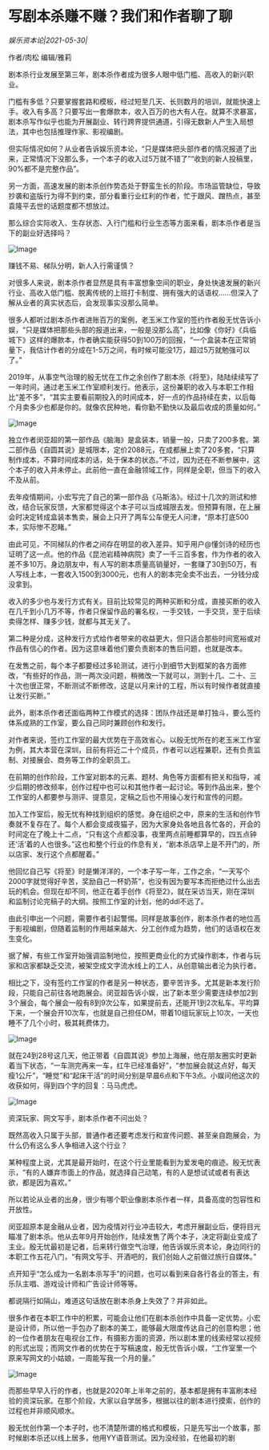 # 写剧本杀赚不赚？我们和作者聊了聊

*娱乐资本论|2021-05-30|*

作者/肉松 编辑/雅莉

剧本杀行业发展至第三年，剧本杀作者成为很多人眼中低门槛、高收入的新兴职业。

门槛有多低？只要掌握套路和模板，经过短至几天、长则数月的培训，就能快速上手。收入有多高？只要写出一套爆款本，收入百万的也大有人在。就算不求暴富，剧本杀写作似乎也能为开展副业、转行跨界提供通道，引得无数新人产生入局想法，其中也包括推理作家、影视编剧。

但实际情况如何？从业者告诉娱乐资本论，“只是媒体把头部作者的情况报道了出来，正常情况下没那么多，一个本子的收入过5万就不错了”“收到的新人投稿里，90%都不是完整作品”。

另一方面，高速发展的剧本杀创作势态处于野蛮生长的阶段。市场监管缺位，导致抄袭和盗版行为得不到约束，部分看重行业红利的作者，忙于跟风、蹭热点，甚至袁隆平去世的话题度都不想放过。

那么综合实际收入、生存状态、入行门槛和行业生态等方面来看，剧本杀作者是当下的副业好选择吗？

![Image](https://mmbiz.qpic.cn/mmbiz_png/jNZszpkibXx8r0eeusveAtyj98pKeBEz7tMuAmiadsyvAk4l30TZvmgP03RGX0iaosuL5yVawsdblYqeWUcOTHYoQ/640?wx_fmt=png&tp=webp&wxfrom=5&wx_lazy=1&wx_co=1)

赚钱不易、梯队分明，新人入行需谨慎？

对很多人来说，剧本杀作者显然是具有丰富想象空间的职业，身处快速发展的新兴行业、高收入低门槛、脱离传统的上班打卡制度、拥有强大的话语权......但深入了解从业者的真实状态后，会发现事实没那么简单。

很多人都听过剧本杀作者进账百万的案例，老玉米工作室的签约作者殷无忧告诉小娱，“只是媒体把那些头部的报道出来，一般是没那么高”，比如像《你好》《兵临城下》这样的爆款本，作者确实能获得50到100万的回报，“一个盒装本在正常销量下，我估计作者的分成在1-5万之间，有时候可能没1万，超过5万就勉强可以了。”

2019年，从事空气治理的殷无忧在工作之余创作了剧本杀《将至》，陆陆续续写了一年时间，通过老玉米工作室顺利发行。他表示，这份兼职的收入与本职工作相比“差不多”，“其实主要看前期投入的时间成本，好一点的作品持续在卖，以后每个月卖多少也都是你的。就像农民种地，看你勤不勤快以及最后收成的质量如何。”

![Image](https://mmbiz.qpic.cn/mmbiz_png/goS7HL0rlQEsgzfn3lHicbPmMXp0qzbjeeDorULCCGDp0cdUVEzwYLBtIhzVKKa7CRibsicJjtibsUaaKQTOIjBbzA/640?wx_fmt=png&tp=webp&wxfrom=5&wx_lazy=1&wx_co=1)

独立作者闵亚超的第一部作品《脑海》是盒装本，销量一般，只卖了200多套。第二部作品《自圆其说》是城限本，定价2088元，在成都展上卖了20多套，“只算制作成本，不算时间成本的话，处于保本的状态。”不过，因为还在不断参展中，这个本子的收入并未停止。此前他一直在金融领域工作，同样是全职，但当下的收入不及从前。

去年疫情期间，小宏写完了自己的第一部作品《马斯洛》。经过十几次的测试和修改，结合玩家反馈，大家都觉得这个本子可以当成城限去发。但预算有限，在上展会时决定转成盒装本售卖，展会上只开了两车公车便无人问津，“原本打底500本，实际惨不忍睹。”

由此可见，不同梯队的作者之间存在明显的收入差异。知乎用户@懂剑诗的经历也证明了这一点。他的作品《昆池岩精神病院》卖了一千三百多套，作为作者的收入差不多10万。身边朋友中，有人写的剧本质量高销量好，一套赚了30到50万，有人写线上本，一套收入1500到3000元，也有人的剧本完全卖不出去，一分钱分成没拿到。

收入的多少也与发行方式有关。目前比较常见的两种买断和分成，直接买断的收入在几千到小几万不等，作者只保留作品的署名权，一手交钱，一手交货，至于后续卖得怎样、赚多少钱，就都与其无关了。

第二种是分成，这种发行方式给作者带来的收益更大，但只适合那些时间宽裕或对作品有信心的作者。因为这意味着他们要负责剧本的售后问题，也就是改本。

在发售之前，每个本子都要经过多轮测试，进行小到细节大到框架的各方面修改，“有些好的作品，测一两次没问题，稍微改一下就可以，测到十几、二十、三十次也很正常，不断测试不断修改，这是以月来计的工程，所以有时候作者就直接让发行买断。”

此外，剧本杀作者还面临两种工作模式的选择：团队作战还是单打独斗，要么签约体系成熟的工作室，要么自己同时兼顾创作和发行。

对作者来说，签约工作室的最大优势在于高效省心。以殷无忧所在的老玉米工作室为例，其大本营在深圳，目前有将近二十个成员，作者可以远程兼职，还有负责监制、对接展会、商务等工作的全职员工。

在前期的创作阶段，工作室对剧本的元素、题材、角色等方面都有把关和指导，减少后期的修改频率，创作过程中也可以和其他作者一起讨论。等到作品出来，整个工作室的人都要参与测评、提意见，定稿之后也不用操心发行和宣传的问题。

加入工作室后，殷无忧有种找到组织的感觉。身在组织之中，原来的生活和创作节奏就不复存在了。每个人都会变成夜猫子，因为大家身处各地且各忙各的，开会的时间定在了晚上十二点，“只有这个点都没事，夜里两点前睡都算早的，四五点钟还‘活’着的人也很多。”这也和整个行业的作息有关，“剧本杀店早上是不开门的，所以店家、发行这个点都醒着。”

他回忆自己写《将至》时是懒洋洋的，一个本子写一年，工作之余，“一天写个2000字就觉得好辛苦，奖励自己一杯奶茶”，也没有因为要写本而拒绝过什么出去玩的机会。但现在却不同，他正在着手创作《将至2》，就在采访当天，刚在深圳和监制讨论完稿子的大纲。按照工作室的计划，他的ddl不远了。

由此引申出一个问题，需要作者引起警惕。同样是故事创作，剧本杀作者的地位高于影视编剧，但随着监制的作用越来越大、分工创作成为趋势，他们的话语权在发生变化。

据了解，有些工作室开始强调监制地位，按照更商业化的方式操作剧本，作者与玩家和店家都缺乏交流，被架空成文字流水线上的工人，从创意输出者沦为执行者。

相比之下，没有签约工作室的作者是另一种状态，要辛苦许多。尤其是新本发行阶段，只能自己前往各地跑展会。闵亚超告诉小娱，出了新本至少需要连续参加2到3个展会，每个展会一般有8到9次公车，如果提前去，还能开1到2次私车。平均算下来，一个展会开10次车，也就是自己担任DM，带着10组玩家玩上10次，一天也睡不了几个小时，极其耗费体力。

![Image](https://mmbiz.qpic.cn/mmbiz_png/goS7HL0rlQEsgzfn3lHicbPmMXp0qzbjegUbQnxgia6HTMucuQJ7wu9GoaXwMIaXlHWPA0k7OnuA6fHXIu5crgaA/640?wx_fmt=png&tp=webp&wxfrom=5&wx_lazy=1&wx_co=1)

就在24到28号这几天，他正带着《自圆其说》参加上海展，他在朋友圈实时更新着当下状态，“一车测完再来一车，红牛已经准备好”，“参加展会就这点好，每天瘦1公斤”，“睡觉”和“起床干活”的时间分别是早晨6点和下午3点。小娱问他这次的收获如何，得到四个字的回复：马马虎虎。

![Image](https://mmbiz.qpic.cn/mmbiz_png/jNZszpkibXx8r0eeusveAtyj98pKeBEz7ejDSZf97dAE3mMYqSpwDp0blV0YsOONibSOjLz8EycRV8uxj7xc8QIg/640?wx_fmt=png&tp=webp&wxfrom=5&wx_lazy=1&wx_co=1)

资深玩家、网文写手，剧本杀作者不问出处？

既然高收入只属于头部，普通作者还要考虑发行和宣传问题、甚至亲自跑展会，为什么仍有这么多人争相进入这个行业？

某种程度上说，尤其是最开始时，在这个行业里能看到为爱发电的痕迹。殷无忧表示，“有的人嫌弃市面上的作品，就选择自己动笔，有的人是想试试或者有表达欲，都是因为喜欢。”

所以若论从业者的出身，很少有哪个职业像剧本杀作者一样，具备高度的包容性和开放性。

闵亚超原本是金融从业者，因为疫情对行业冲击较大，考虑开展副业后，便将目光瞄准了剧本杀。他从去年9月开始创作，陆续发售了两个本子，决定将副业变成了主业。殷无忧最初是记者，后来转行做空气治理，他告诉娱乐资本论，身边同行的本职工作五花八门，“有网文写手、开酒吧的，我们创始人之前做过旅行自媒体。”

点开知乎“怎么成为一名剧本杀写手”的问题，也可以看到来自各行各业的答主，有乐队主唱、游戏设计师和广告设计师等等。

都说隔行如隔山，难道这句话放在剧本杀身上失效了？并非如此。

很多作者在本职工作中的积累，可能会让他们在剧本杀创作中具备一定优势。小宏是设计师，所以他一手包办了剧本的美工，能够最大限度传达自己的创意构思；他的一位作者朋友在电视台工作，有摄影方面的资源，所以剧本里的线索经常以视频的形式出现；而网文作者的优势在于写稿速度，殷无忧告诉小娱，“工作室里一个原来写网文的小姑娘，一周能写我一个月的量。”

![Image](https://mmbiz.qpic.cn/mmbiz_png/goS7HL0rlQEsgzfn3lHicbPmMXp0qzbjesooRiaoTE1HLhUZjePTrsV2prtU3hSTJicJFpbibhI5UuV5icASXYotglQ/640?wx_fmt=png&tp=webp&wxfrom=5&wx_lazy=1&wx_co=1)

而那些早早入行的作者，也就是2020年上半年之前的，基本都是拥有丰富刷本经验的资深玩家。在那个阶段，大家以自学居多，根据以往的剧本进行摸索，创作的过程也并非顺风顺水。

殷无忧创作第一个本子时，也不清楚所谓的格式和模板，只是先写出一个故事，那时候剧本杀还以线上居多，他用YY语音测试。因为没经验，在他最初的剧

